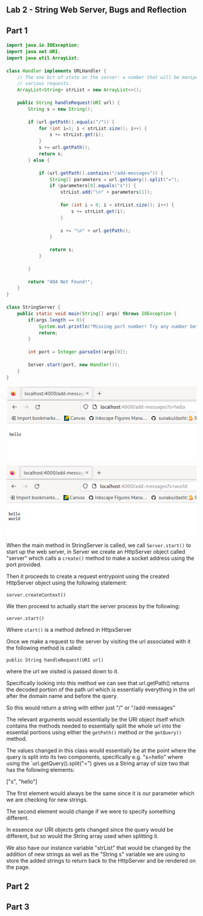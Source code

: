 ## Lab 2 - String Web Server, Bugs and Reflection

## Part 1

```java
import java.io.IOException;
import java.net.URI;
import java.util.ArrayList;

class Handler implements URLHandler {
    // The one bit of state on the server: a number that will be manipulated by
    // various requests.
    ArrayList<String> strList = new ArrayList<>();

    public String handleRequest(URI url) {
        String s = new String();

        if (url.getPath().equals("/")) {
            for (int i=1; i < strList.size(); i++) {
                s += strList.get(i);
            }
            s += url.getPath();
            return s;
        } else {

            if (url.getPath().contains("/add-messages")) {
                String[] parameters = url.getQuery().split("=");
                if (parameters[0].equals("s")) {
                    strList.add("\n" + parameters[1]);

                    for (int i = 0; i < strList.size(); i++) {
                        s += strList.get(i);
                    }

                    s += "\n" + url.getPath();
                }

                return s;
            }

	    }

        return "404 Not Found!";
    }
}

class StringServer {
    public static void main(String[] args) throws IOException {
        if(args.length == 0){
            System.out.println("Missing port number! Try any number between 1024 to 49151");
            return;
        }

        int port = Integer.parseInt(args[0]);

        Server.start(port, new Handler());
    }
}
```
![Image](images/lab2/sc1.png)

![Image](images/lab2/sc2.png)


When the main method in StringServer is called, we call `Server.start()` to start up the web server, in Server we create an HttpServer object called "server" which calls a `create()` method to make a socket address using the port provided. 

Then it proceeds to create a request entrypoint using the created HttpServer object using the following statement:

`server.createContext()`

We then proceed to actually start the server process by the following:

`server.start()`

Where `start()` is a method defined in HttpsServer

Once we make a request to the server by visiting the url associated with it the following method is called:

`public String handleRequest(URI url)`

where the url we visited is passed down to it.

Specifically looking into this method we can see that url.getPath() returns the decoded portion of the path url which is essentially everything in the url after the domain name and before the query.

So this would return a string with either just "/" or "/add-messages"

The relevant arguments would essentially be the URI object itself which contains the methods needed to essentially split the whole url into the essential portions using either the `getPath()` method or the `getQuery()` method.

The values changed in this class would essentially be at the point where the query is split into its two components, specifically e.g. "s=hello" where using the `url.getQuery().split("=") gives us a String array of size two that has the following elements:

["s", "hello"]

The first element would always be the same since it is our parameter which we are checking for new strings.

The second element would change if we were to specify something different.

In essence our URI objects gets changed since the query would be different, but so would the String array used when splitting it.

We also have our instance variable "strList" that would be changed by the addition of new strings as well as the "String s" variable we are using to store the added strings to return back to the HttpServer and be rendered on the page.

## Part 2

## Part 3








































































